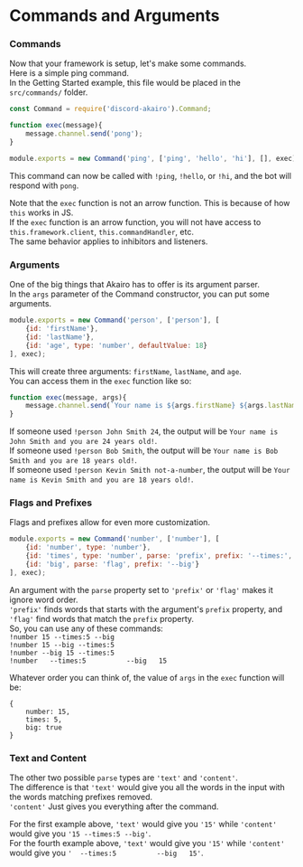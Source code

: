 # Commands and Arguments

### Commands
Now that your framework is setup, let's make some commands.  
Here is a simple ping command.  
In the Getting Started example, this file would be placed in the `src/commands/` folder.

```js
const Command = require('discord-akairo').Command;

function exec(message){
    message.channel.send('pong');
}

module.exports = new Command('ping', ['ping', 'hello', 'hi'], [], exec);
```

This command can now be called with `!ping`, `!hello`, or `!hi`, and the bot will respond with `pong`.  

Note that the `exec` function is not an arrow function. This is because of how `this` works in JS.  
If the `exec` function is an arrow function, you will not have access to `this.framework.client`, `this.commandHandler`, etc.  
The same behavior applies to inhibitors and listeners.  

### Arguments
One of the big things that Akairo has to offer is its argument parser.  
In the `args` parameter of the Command constructor, you can put some arguments.  

```js
module.exports = new Command('person', ['person'], [
    {id: 'firstName'},
    {id: 'lastName'},
    {id: 'age', type: 'number', defaultValue: 18}
], exec);
```

This will create three arguments: `firstName`, `lastName`, and `age`.  
You can access them in the `exec` function like so:  

```js
function exec(message, args){
    message.channel.send(`Your name is ${args.firstName} ${args.lastName} and you are ${args.age} years old!`);
}
```

If someone used `!person John Smith 24`, the output will be `Your name is John Smith and you are 24 years old!`.  
If someone used `!person Bob Smith`, the output will be `Your name is Bob Smith and you are 18 years old!`.  
If someone used `!person Kevin Smith not-a-number`, the output will be `Your name is Kevin Smith and you are 18 years old!`.  

### Flags and Prefixes
Flags and prefixes allow for even more customization.  

```js
module.exports = new Command('number', ['number'], [
    {id: 'number', type: 'number'},
    {id: 'times', type: 'number', parse: 'prefix', prefix: '--times:', defaultValue: 1},
    {id: 'big', parse: 'flag', prefix: '--big'}
], exec);
```

An argument with the `parse` property set to `'prefix'` or `'flag'` makes it ignore word order.  
`'prefix'` finds words that starts with the argument's `prefix` property, and `'flag'` find words that match the `prefix` property.  
So, you can use any of these commands:  
`!number 15 --times:5 --big`  
`!number 15 --big --times:5`  
`!number --big 15 --times:5`  
`!number   --times:5          --big   15`  

Whatever order you can think of, the value of `args` in the `exec` function will be:  
```
{
    number: 15,
    times: 5,
    big: true
}
```

### Text and Content
The other two possible `parse` types are `'text'` and `'content'`.  
The difference is that `'text'` would give you all the words in the input with the words matching prefixes removed.  
`'content'` Just gives you everything after the command.  

For the first example above, `'text'` would give you `'15'` while `'content'` would give you `'15 --times:5 --big'`.  
For the fourth example above, `'text'` would give you `'15'` while `'content'` would give you `'  --times:5          --big   15'`.  